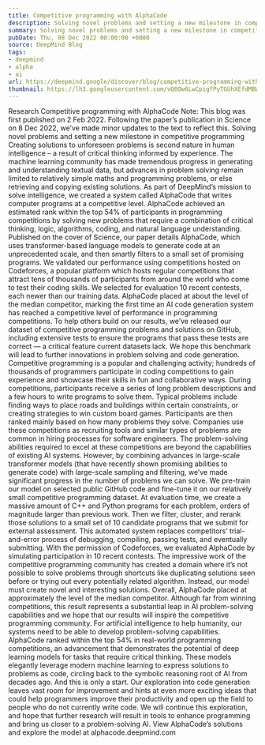 ```yaml
---
title: Competitive programming with AlphaCode
description: Solving novel problems and setting a new milestone in competitive programming.
summary: Solving novel problems and setting a new milestone in competitive programming.
pubDate: Thu, 08 Dec 2022 00:00:00 +0000
source: DeepMind Blog
tags:
- deepmind
- alpha
- ai
url: https://deepmind.google/discover/blog/competitive-programming-with-alphacode/
thumbnail: https://lh3.googleusercontent.com/vQ0Ow6LwCpigfPyTGUhXEfdMBWPyHmaCo7eoQW7bv3QoZXW6EIj18FPiCLI1vlMYlUAOvEXta1KSkl8P2KScquYJb-Dm_QygP9kdlLYkpF4nVyEH=w528-h297-n-nu-rw
---
```


Research
Competitive programming with AlphaCode
Note: This blog was first published on 2 Feb 2022. Following the paper’s publication in Science on 8 Dec 2022, we’ve made minor updates to the text to reflect this.
Solving novel problems and setting a new milestone in competitive programming
Creating solutions to unforeseen problems is second nature in human intelligence – a result of critical thinking informed by experience. The machine learning community has made tremendous progress in generating and understanding textual data, but advances in problem solving remain limited to relatively simple maths and programming problems, or else retrieving and copying existing solutions.
As part of DeepMind’s mission to solve intelligence, we created a system called AlphaCode that writes computer programs at a competitive level. AlphaCode achieved an estimated rank within the top 54% of participants in programming competitions by solving new problems that require a combination of critical thinking, logic, algorithms, coding, and natural language understanding.
Published on the cover of Science, our paper details AlphaCode, which uses transformer-based language models to generate code at an unprecedented scale, and then smartly filters to a small set of promising programs.
We validated our performance using competitions hosted on Codeforces, a popular platform which hosts regular competitions that attract tens of thousands of participants from around the world who come to test their coding skills. We selected for evaluation 10 recent contests, each newer than our training data. AlphaCode placed at about the level of the median competitor, marking the first time an AI code generation system has reached a competitive level of performance in programming competitions.
To help others build on our results, we’ve released our dataset of competitive programming problems and solutions on GitHub, including extensive tests to ensure the programs that pass these tests are correct — a critical feature current datasets lack. We hope this benchmark will lead to further innovations in problem solving and code generation.
Competitive programming is a popular and challenging activity; hundreds of thousands of programmers participate in coding competitions to gain experience and showcase their skills in fun and collaborative ways. During competitions, participants receive a series of long problem descriptions and a few hours to write programs to solve them.
Typical problems include finding ways to place roads and buildings within certain constraints, or creating strategies to win custom board games. Participants are then ranked mainly based on how many problems they solve. Companies use these competitions as recruiting tools and similar types of problems are common in hiring processes for software engineers.
The problem-solving abilities required to excel at these competitions are beyond the capabilities of existing AI systems. However, by combining advances in large-scale transformer models (that have recently shown promising abilities to generate code) with large-scale sampling and filtering, we’ve made significant progress in the number of problems we can solve. We pre-train our model on selected public GitHub code and fine-tune it on our relatively small competitive programming dataset.
At evaluation time, we create a massive amount of C++ and Python programs for each problem, orders of magnitude larger than previous work. Then we filter, cluster, and rerank those solutions to a small set of 10 candidate programs that we submit for external assessment. This automated system replaces competitors’ trial-and-error process of debugging, compiling, passing tests, and eventually submitting.
With the permission of Codeforces, we evaluated AlphaCode by simulating participation in 10 recent contests. The impressive work of the competitive programming community has created a domain where it’s not possible to solve problems through shortcuts like duplicating solutions seen before or trying out every potentially related algorithm. Instead, our model must create novel and interesting solutions.
Overall, AlphaCode placed at approximately the level of the median competitor. Although far from winning competitions, this result represents a substantial leap in AI problem-solving capabilities and we hope that our results will inspire the competitive programming community.
For artificial intelligence to help humanity, our systems need to be able to develop problem-solving capabilities. AlphaCode ranked within the top 54% in real-world programming competitions, an advancement that demonstrates the potential of deep learning models for tasks that require critical thinking. These models elegantly leverage modern machine learning to express solutions to problems as code, circling back to the symbolic reasoning root of AI from decades ago. And this is only a start.
Our exploration into code generation leaves vast room for improvement and hints at even more exciting ideas that could help programmers improve their productivity and open up the field to people who do not currently write code. We will continue this exploration, and hope that further research will result in tools to enhance programming and bring us closer to a problem-solving AI.
View AlphaCode’s solutions and explore the model at alphacode.deepmind.com